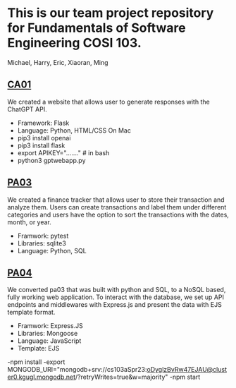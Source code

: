 # This is our team project repository for Fundamentals of Software Engineering COSI 103. 
Michael, Harry, Eric, Xiaoran, Ming
## [CA01](ca01) 
We created a website that allows user to generate responses with the ChatGPT API. 
- Framework: Flask
- Language: Python, HTML/CSS
On Mac
- pip3 install openai
- pip3 install flask
- export APIKEY="......."  # in bash
- python3 gptwebapp.py

## [PA03](pa03)
We created a finance tracker that allows user to store their transaction and analyze them. Users can create transactions and label them under different categories and users have the option to sort the transactions with the dates, month, or year.

- Framwork: pytest
- Libraries: sqlite3
- Language: Python, SQL

## [PA04](pa04)
We converted pa03 that was built with python and SQL, to a NoSQL based, fully working web application. To interact with the database, we set up API endpoints and middlewares with Express.js and present the data with EJS template format. 

- Framwork: Express.JS
- Libraries: Mongoose
- Language: JavaScript
- Template: EJS

-npm install 
-export MONGODB_URI="mongodb+srv://cs103aSpr23:oDyglzBvRw47EJAU@cluster0.kgugl.mongodb.net/?retryWrites=true&w=majority"
-npm start


